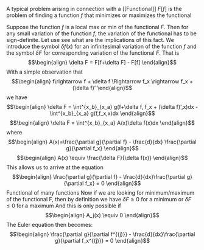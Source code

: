 A typical problem arising in connection with a [[Functional]] $F[f]$ is the problem of finding a function $f$ that minimizes or maximizes the functional

Suppose the function $f$ is a local max or min of the functional $F$. Then for any small variation of the function $f$, the variation of the functional has to be sign-definite. Let use see what are the implications of this fact. We introduce the symbol $\delta f(x)$ for an infinitesimal variation of the function $f$ and the symbol $\delta F$ for corresponding variation of the functional $F$. That is
$$\begin{align}
\delta F = F[f+\delta F] - F[f]
\end{align}$$
With a simple observation that 
$$\begin{align}
f\rightarrow f + \delta f \Rightarrow f_x \rightarrow f_x + (\delta f)'
\end{align}$$
we have 
$$\begin{align}
\delta F = \int^{x_b}_{x_a} g(f+\delta f, f_x + (\delta f)',x)dx - \int^{x_b}_{x_a} g(f,f_x,x)dx
\end{align}$$
$$\begin{align}
\delta F = \int^{x_b}_{x_a} A(x)\delta f(x)dx
\end{align}$$
where 
$$\begin{align}
A(x)=\frac{\partial g}{\partial f} - \frac{d}{dx} \frac{\partial g}{\partial f_x}
\end{align}$$
$$\begin{align}
A(x) \equiv \frac{\delta F}{\delta f(x)}
\end{align}$$
This allows us to arrive at the equation 
$$\begin{align}
\frac{\partial g}{\partial f} - \frac{d}{dx}\frac{\partial g}{\partial f_x} = 0
\end{align}$$
Functional of many functions
Now if we are looking for minimum/maximum of the functional F, then by definition we have $\delta F \geq 0$ for a minimum or $\delta F \leq 0$ for a maximum And this is only possible if 
$$\begin{align}
A_j(x) \equiv 0
\end{align}$$
The Euler equation then becomes:
$$\begin{align}
\frac{\partial g}{\partial f^{(j)}} - \frac{d}{dx}\frac{\partial g}{\partial f_x^{(j)}} = 0
\end{align}$$



